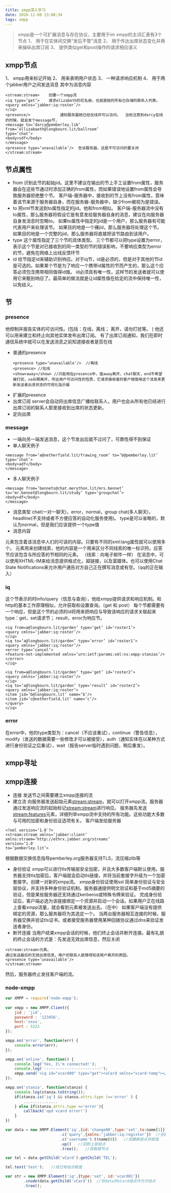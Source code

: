 ```yaml
---
title: xmpp深入学习
date: 2016-11-08 23:08:34
tags: xmpp
---
```


>xmpp是一个可扩展消息与存在协议，主要用于im
>xmpp的主词汇表有3个节点
>1、<message> 用于在实体间交换“发后不管”消息
>2、<presence> 用于传达出席状态变化并用来操纵出席订阅
>3、<iq> 提供类似get和post操作的请求相应语义
<!-- more -->

## xmpp节点

1、<stream> xmpp用来标记开始
2、<presence> 用来表明用户状态
3、<iq> 一种请求响应机制
4、<message> 用于两个jabber用户之间发送消息
    其中<body>为消息内容
    
    
```
<stream:stream>    创建一个xmpp流
<iq type=’get’>    请求elizabeth的花名册，也就是她的所有已存储的联系人列表。
<query xmlns=’jabber:iq:roster’/>
</iq>
<presence/>             通知服务器她已经在线并可以访问。  当他注意到darcy在线的时候，就会发个message节，
<message to=’darcy@pemberley.lib’
from=’ellizabaeth@longbourn.lit/ballroom’
type=’chat’>
<body>sdf</body>
</message>
<presence type=’unavailable’/>  告诉服务器，这是不可访问的要关闭
</stream:stream>
```

## 节点属性

- from
识别此节的起始jid。这里不建议在输出的节上手工设置from属性，服务器会在这些节通过时添加正确的from属性，而如果错误地设置from属性会导致服务器拒绝整个节。
客户端-服务器中，接收到的节上没有from属性，意味着该节来源于服务器自身，而在服务器-服务器中，缺少from被视为是错误。
- to
把xml节发送到to属性指定的jid。他和from相似。
客户端-服务器流中没有to属性，那么服务器将假设它是有意发给服务器自身的消息，建议在向服务器自身发消息时忽略to。
如果to属性中指定的jid是一个用户，那么服务器有可能代表用户来处理该节。
如果目的地是一个裸jid，那么服务器将处理这个节。
如果目的地是一个完整的jid，那么服务器将直接把该节路由到该用户。
- type
这个属性指定了三个节的具体类型。
三个节都可以把type设置为error，表示这个节是对已接收到的同一类型的节的错误影响，不要响应类型为error的节，避免在网络上出线反馈环节
- id
给节指定id来辅助识别响应。对于iq节，id是必须的，但是对于其他的节id是可选的。如果某个节是为了响应一个携带id属性的节而产生的，那么这个应答必须包含携带相同值得id值。
id必须具有唯一性，这样节的发送者就可以使用它来甄别响应了。最简单的做法就是让id属性值在给定的流中保持唯一性，以免歧义。


## 节

### presence

他控制并报告实体的可访问性。(包括：在线，离线；  离开，请勿打扰等。 ) 他还可以用来建立和终止向其他实体发布出席订阅。
有了出席订阅通知，我们在即时通信系统中就可以在发送消息之前知道接收者是否在线
- 普通的presence
    ```
    <presence type=‘unavailable’/>  //离线
    <presence> //在线
    <show>away</show> //只能用在presence中，值away离开，chat聊天，end不希望被打扰，xa长期离开，传达用户可访问性的性质，它请求接收者的客户端使用这个消息来更新发送者出息状态的可视化指示器
    ```
- 扩展的presence
- 出席订阅
server会自动将出席信息广播给联系人，用户也会从所有他已经进行出席订阅的联系人那里接收到出席的状态更新。
- 定向出席
    
### message
- 一端向另一端发送消息，这个节发出后就不过问了，可靠性得不到保证
- 单人聊天例子

```
<message from=‘a@netherfield.lit/frawing_room’ to=‘b@pemberley.lit’ type=‘chat’>
<body>adf</body>
</message>
```
- 多人聊天例子

```
<message from=’bennets@chat.merython.lit/mrs.bennet’ to=‘mr.bennet@longbourn.lit/study’ type=‘groupchat’>
<body>df</body>
</message>
```

- 消息类型
chat(一对一聊天)，error，normal，group chat(多人聊天)，headline(不支持或者不方便应答的自动化服务使用)。
type是可以省略的，默认为normal，但是我们应该提供一个type值
- 消息内容
<body>元素包含着该消息中人们的可读的内容。只要有不同的xml:lang属性就可以使用多个<body>。
<thread>元素用来创建线索，他的内容是一个用来区分不同线索的唯一标识符。应答节应该包含与所应答的节相同的<thread>元素。 （线索：向电子邮件一样）
在消息中，可以使用XHTML-IM来给消息提供格式化，超链接，以及富媒体。也可以使用Chat State Notifications来允许用户通告对方自己正在撰写消息或有空。（qq的正在输入）

### iq

这个节表示的时info/query（信息与查询），他给xmpp提供请求和响应机制。和http的基本工作原理相似，允许获取和设置查询。（get 和 post）
每个节都需要有一个响应，但是这个节的必须的id将用来把响应与导致该响应的请求关联起来
type：get，set请求节； result，error为响应节。

``` 
<iq from=a@longbourn.lit/garden’ type=‘get’ id=‘roster1’>
<query cmlns=‘jabber:iq:roster’/>
</iq>
<iq to=‘a@longbourn.lit/garden’ type=‘error’ id=‘roster1’>
<query xmlns=‘jabber:iq:roster’/>
<error type=‘cancel’>
<feature-not-implemented xmlns=‘urn:ietf:params:xml:ns:xmpp-stanzas’/>
</error>
</iq>
```

``` 
<iq from=a@longbourn.lit/garden’ type=‘get’ id=‘roster2’>
<query cmlns=‘jabber:iq:roster’/>
</iq>
<iq to=‘a@longbourn.lit/garden’ type=‘result’ id=‘roster2’>
<query xmlns=‘jabber:iq:roster’>
<item jid=‘b@longbourn.lit’ name=‘b’/>
<item jid=‘c@netherfield.lit’ name=‘c’/>
</query>
</iq>
```

### error
在error中，他的type类型为：cancel（不应该重试），continue（警告信息），modify（发送的数据需要一些修改才可以被接受），auth（通知实体在以某种方式进行身份验证之后重试），wait（报告server临时遇到问题，稍后重发）。


## xmpp寻址

## xmpp连接

- 连接
发送节之间需要建立xmpp连接的流
- 建立流
向服务器发送起始元素<stream:stream>，就可以打开xmpp流。服务器通过发送响应流的起始标记<stream:stream>进行响应。
服务器先发送<stream:features>元素，详细列举xmpp流中支持的所有功能。这些功能大多数与可用的加密和身份验证选项有关。
客户端发给服务器
```
<?xml version=’1.0′?>
<stream:stream xmlns=’jabber:client’
xmlns:straem=’http://ethrx.jabber.org/streams’
version=’1.0′
to=’pemberley.lit’>
```
根据数据交换信息指导pemberley.org服务器支持TLS，流压缩zlib等

- 身份验证
xmpp可以进行tls传输层安全加密，并且大多数客户端默认使用。服务器支持tls加密后，客户端就会启动tls链接，并将当前套接字升级为一个加密套接字。创建一对新的xmpp流。
xmpp身份验证使用ssl 简单身份验证与安全层协议，并支持多种身份验证机制。服务器通提供明文验证和基于md5摘要的验证，但是某些服务器还支持通过kerberos或特殊令牌来验证。
完成身份验证后，客户端必选为该链接绑定一个资源并启动一个会话。如果用户正在线路上查看xmpp流量，就会看到<bind><session>元素被发送出去。（在<iq>中）  如果客户端没有提供绑定的资源，那么服务器将为其选定一个。
当两台服务器相互连接的时候，服务器交换并验证tls证书，或者接受服务器使用某种回拨协议通过dns来验证发送者身份。
- 断开连接
当用户结束xmpp会话的时候，他们终止会话并断开连接。最有礼貌的终止会话的方式是：先发送无效出席信息，然后关闭
```
<stream:stream>元素。
通过发送最后的无效出席信息，用户的联系人能够得知该用户离开的原因。
<presence type=’unavailable’/>
</stream:stream>
```
然后，服务器终止发往客户端的流。


### node-xmpp

``` javascript
var XMPP = require('node-xmpp');  
  
var xmpp = new XMPP.Client({  
    jid : 'jid',  
    password : '123456',  
    host:'xxxx',  
    port : 5222  
});  

xmpp.on('error', function(err) {  
    console.error(err);  
});  

xmpp.on('online', function() {  
    console.log('Yes, I\'m connected!');  
    console.log('-------------------------');  
    xmpp.send('<iq id="vcard00" type="get"><vCard xmlns="vcard-temp"></vCard></iq>');  
});  

xmpp.on('stanza', function(stanza) {  
    console.log(stanza.toString());  
    if(stanza.is('iq') && stanza.attrs.type !=='error' ) {  
        ...............  
    } else if(stanza.attrs.type =='error'){  
        callback('upd vcard error!')  
    }  
})  

var data = new XMPP.Element('iq',{id:'change00',type:'set',to:name[1]})
                        .c('query',{xmlns:'jabber:iq:register'})  //创建新结点
                        .c('username').t(name[0])   //创建新结点并赋值
                        .up()   //回到上层结点
                        .tree();   //获取根节点

var tel = data.getChild('vCard').getChild('TEL');

tel.text('test');   //给已有结点赋值

var str = new XMPP.Element('iq',{type:'set', id:'vcard01'})
        .cnode(data.getChild('vCard'))  //将data的vCard结点作为子结点
        .tree();
```

